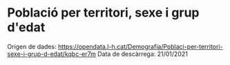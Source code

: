 # Població per territori, sexe i grup d'edat
Origen de dades: https://opendata.l-h.cat/Demografia/Poblaci-per-territori-sexe-i-grup-d-edat/kqbc-er7m
Data de descàrrega: 21/01/2021


